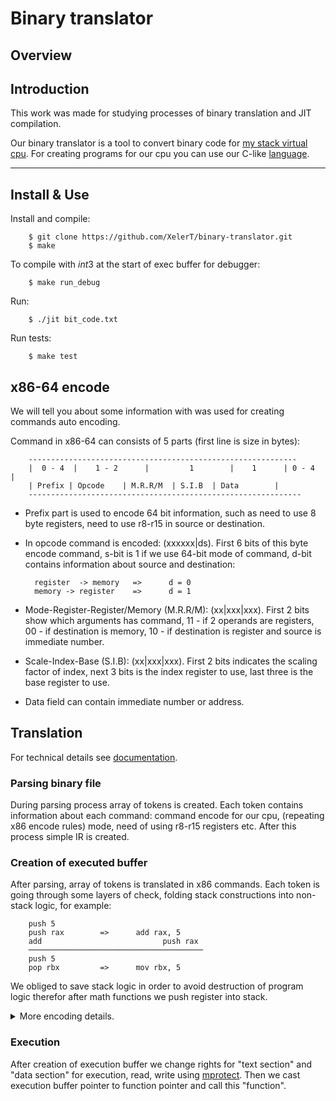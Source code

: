 # Binary translator

## Overview

## Introduction

This work was made for studying processes of binary translation and JIT compilation.

Our binary translator is a tool to convert binary code for [my stack virtual cpu](https://github.com/XelerT/cpu). For creating programs for our cpu you can use our C-like [language](https://github.com/XelerT/language).

---

## Install & Use
Install and compile:

        $ git clone https://github.com/XelerT/binary-translator.git
        $ make

To compile with $int 3$ at the start of exec buffer for debugger:

        $ make run_debug

Run:

        $ ./jit bit_code.txt

Run tests:

        $ make test

## x86-64 encode
We will tell you about some information with was used for creating commands auto encoding.

Command in x86-64 can consists of 5 parts (first line is size in bytes):

        ------------------------------------------------------------
        |  0 - 4  |    1 - 2      |         1        |    1      | 0 - 4        |
        | Prefix | Opcode    | M.R.R/M  | S.I.B  | Data        |
        -------------------------------------------------------------
- Prefix part is used to encode 64 bit information, such as need to use 8 byte registers, need to use r8-r15 in source or destination.

- In opcode command is encoded: (xxxxxx|ds). First 6 bits of this byte encode command, s-bit is 1 if we use 64-bit mode of command, d-bit contains information about source and destination:

        register  -> memory   =>      d = 0
        memory -> register    =>      d = 1

- Mode-Register-Register/Memory (M.R.R/M): (xx|xxx|xxx). First 2 bits show which arguments has command, 11 - if 2 operands are registers, 00 - if destination is memory, 10 - if destination is register and source is immediate number.

- Scale-Index-Base (S.I.B): (xx|xxx|xxx). First 2 bits indicates the scaling factor of index, next 3 bits is the index register to use, last three is the base register to use.

- Data field can contain immediate number or address.

## Translation
For technical details see [documentation]().
### Parsing binary file
During parsing process array of tokens is created. Each token contains information about each command: command encode for our cpu, (repeating x86 encode rules) mode, need of using r8-r15 registers etc. After this process simple IR is created.

### Creation of executed buffer
After parsing, array of tokens is translated in x86 commands. Each token is going through some layers of check, folding stack constructions into non-stack logic, for example:

        push 5
        push rax        =>      add rax, 5
        add                           push rax
        ───────────────────────────────────────
        push 5
        pop rbx         =>      mov rbx, 5
We obliged to save stack logic in order to avoid destruction of program logic therefor after math functions we push register into stack.
<details>

<summary>More encoding details.</summary>

Jumps' and call's addresses are fulfilled using 2 step passage.

---
Our cpu have 2 stacks, the first is for working with numbers and the second contains returning addresses. For solving this problem we emulate our second stack. Register r15 is used as second rsp, at the beginning of buffer $mov r15, (end of data section address)$.
Every call is changed for "push" in the second stack and jump to the address:

        mov qword [r15], (return address)
        sub r15, 8
        jmp (function)

Before return we need to "pop" return address:

        add r15, 8
        push qword [r15]
        ret

---
For more details see [documentation]()

</details>

### Execution
After creation of execution buffer we change rights for "text section" and "data section" for execution, read, write using [mprotect](https://man7.org/linux/man-pages/man2/mprotect.2.html). Then we cast execution buffer pointer to function pointer and call this "function".

<!-- ## Speed check -->

